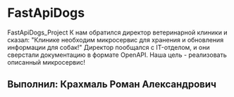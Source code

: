 # FastApiDogs
FastApiDogs_Project
К нам обратился директор ветеринарной клиники и сказал:
"Клинике необходим микросервис для хранения и обновления информации для собак!"
Директор пообщался с IT-отделом, и они сверстали документацию в формате OpenAPI.
Наша цель - реализовать описанный микросервис!
## Выполнил: Крахмаль Роман Александрович
